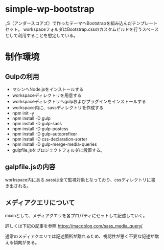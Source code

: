 # simple-wp-bootstrap
_S（アンダースコアズ）で作ったテーマへBootstrapを組み込んだテンプレートセット。
workspaceフォルダはBootstrap.cssのカスタムビルドを行うスペースとして利用することを想定している。

# 制作環境
## Gulpの利用
- マシンへNode.jsをインストールする
- workspaceディレクトリを用意する
- workspaceディレクトリへgulpおよびプラグインをインストールする
- workspace内に、sassディレクトリを作成する
- npm init -y
- npm install -D gulp
- npm install -D gulp-sass
- npm install -D gulp-postcss
- npm install -D gulp-autoprefixer
- npm install -D css-declaration-sorter
- npm install -D gulp-merge-media-queries
- gulpfile.jsをプロジェクトフォルダに設置する。

## galpfile.jsの内容
workspace内にある.sassは全て監視対象となっており、cssディレクトリに書き出される。

## メディアクエリについて
mixinとして、メディアクエリを各プロパティにセットして記述していく。

詳しくは下記の記事を参照 https://macoblog.com/sass_media_query/

通常のメディアクエリでは記述箇所が離れるため、視認性が悪く不要な記述が増える傾向がある。